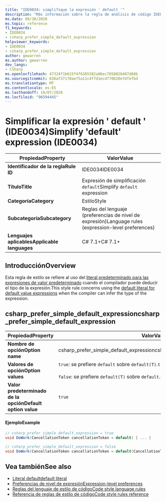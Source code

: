```yaml
---
title: "IDE0034: simplifique la expresión ' default '"
description: "Más información sobre la regla de análisis de código IDE0034: simplifique la expresión ' default '"
ms.date: 09/30/2020
ms.topic: reference
f1_keywords:
- IDE0034
- csharp_prefer_simple_default_expression
helpviewer_keywords:
- IDE0034
- csharp_prefer_simple_default_expression
author: gewarren
ms.author: gewarren
dev_langs:
- CSharp
ms.openlocfilehash: 47324f1b615f4f6385382a06ec7058828407d88b
ms.sourcegitcommit: 636af37170ae75a11c4f7d1ecd770820e7dfe7bd
ms.translationtype: MT
ms.contentlocale: es-ES
ms.lasthandoff: 10/07/2020
ms.locfileid: "96594445"
---
```

# <a name="simplify-default-expression-ide0034"></a><span data-ttu-id="74289-103">Simplificar la expresión ' default ' (IDE0034)</span><span class="sxs-lookup"><span data-stu-id="74289-103">Simplify 'default' expression (IDE0034)</span></span>

|<span data-ttu-id="74289-104">Propiedad</span><span class="sxs-lookup"><span data-stu-id="74289-104">Property</span></span>|<span data-ttu-id="74289-105">Valor</span><span class="sxs-lookup"><span data-stu-id="74289-105">Value</span></span>|
|-|-|
| <span data-ttu-id="74289-106">**Identificador de la regla**</span><span class="sxs-lookup"><span data-stu-id="74289-106">**Rule ID**</span></span> | <span data-ttu-id="74289-107">IDE0034</span><span class="sxs-lookup"><span data-stu-id="74289-107">IDE0034</span></span> |
| <span data-ttu-id="74289-108">**Título**</span><span class="sxs-lookup"><span data-stu-id="74289-108">**Title**</span></span> | <span data-ttu-id="74289-109">Expresión de simplificación `default`</span><span class="sxs-lookup"><span data-stu-id="74289-109">Simplify `default` expression</span></span> |
| <span data-ttu-id="74289-110">**Categoría**</span><span class="sxs-lookup"><span data-stu-id="74289-110">**Category**</span></span> | <span data-ttu-id="74289-111">Estilo</span><span class="sxs-lookup"><span data-stu-id="74289-111">Style</span></span> |
| <span data-ttu-id="74289-112">**Subcategoría**</span><span class="sxs-lookup"><span data-stu-id="74289-112">**Subcategory**</span></span> | <span data-ttu-id="74289-113">Reglas del lenguaje (preferencias de nivel de expresión)</span><span class="sxs-lookup"><span data-stu-id="74289-113">Language rules (expression-level preferences)</span></span> |
| <span data-ttu-id="74289-114">**Lenguajes aplicables**</span><span class="sxs-lookup"><span data-stu-id="74289-114">**Applicable languages**</span></span> | <span data-ttu-id="74289-115">C# 7.1+</span><span class="sxs-lookup"><span data-stu-id="74289-115">C# 7.1+</span></span> |

## <a name="overview"></a><span data-ttu-id="74289-116">Introducción</span><span class="sxs-lookup"><span data-stu-id="74289-116">Overview</span></span>

<span data-ttu-id="74289-117">Esta regla de estilo se refiere al uso del [literal predeterminado para las expresiones de valor predeterminado](../../../csharp/language-reference/operators/default.md#default-literal) cuando el compilador puede deducir el tipo de la expresión.</span><span class="sxs-lookup"><span data-stu-id="74289-117">This style rule concerns using the [default literal for default value expressions](../../../csharp/language-reference/operators/default.md#default-literal) when the compiler can infer the type of the expression.</span></span>

## <a name="csharp_prefer_simple_default_expression"></a><span data-ttu-id="74289-118">csharp_prefer_simple_default_expression</span><span class="sxs-lookup"><span data-stu-id="74289-118">csharp_prefer_simple_default_expression</span></span>

|<span data-ttu-id="74289-119">Propiedad</span><span class="sxs-lookup"><span data-stu-id="74289-119">Property</span></span>|<span data-ttu-id="74289-120">Valor</span><span class="sxs-lookup"><span data-stu-id="74289-120">Value</span></span>|
|-|-|
| <span data-ttu-id="74289-121">**Nombre de opción**</span><span class="sxs-lookup"><span data-stu-id="74289-121">**Option name**</span></span> | <span data-ttu-id="74289-122">csharp_prefer_simple_default_expression</span><span class="sxs-lookup"><span data-stu-id="74289-122">csharp_prefer_simple_default_expression</span></span>
| <span data-ttu-id="74289-123">**Valores de opción**</span><span class="sxs-lookup"><span data-stu-id="74289-123">**Option values**</span></span> | <span data-ttu-id="74289-124">`true`: se prefiere `default` sobre `default(T)`.</span><span class="sxs-lookup"><span data-stu-id="74289-124">`true` - Prefer `default` over `default(T)`</span></span><br /><br /><span data-ttu-id="74289-125">`false`: se prefiere `default(T)` sobre `default`.</span><span class="sxs-lookup"><span data-stu-id="74289-125">`false` - Prefer `default(T)` over `default`</span></span> |
| <span data-ttu-id="74289-126">**Valor predeterminado de la opción**</span><span class="sxs-lookup"><span data-stu-id="74289-126">**Default option value**</span></span> | `true` |

#### <a name="example"></a><span data-ttu-id="74289-127">Ejemplo</span><span class="sxs-lookup"><span data-stu-id="74289-127">Example</span></span>

```csharp
// csharp_prefer_simple_default_expression = true
void DoWork(CancellationToken cancellationToken = default) { ... }

// csharp_prefer_simple_default_expression = false
void DoWork(CancellationToken cancellationToken = default(CancellationToken)) { ... }
```

## <a name="see-also"></a><span data-ttu-id="74289-128">Vea también</span><span class="sxs-lookup"><span data-stu-id="74289-128">See also</span></span>

- [<span data-ttu-id="74289-129">Literal default</span><span class="sxs-lookup"><span data-stu-id="74289-129">default literal</span></span>](../../../csharp/language-reference/operators/default.md#default-literal)
- [<span data-ttu-id="74289-130">Preferencias de nivel de expresión</span><span class="sxs-lookup"><span data-stu-id="74289-130">Expression-level preferences</span></span>](expression-level-preferences.md)
- [<span data-ttu-id="74289-131">Reglas del lenguaje de estilo de código</span><span class="sxs-lookup"><span data-stu-id="74289-131">Code style language rules</span></span>](language-rules.md)
- [<span data-ttu-id="74289-132">Referencia de reglas de estilo de código</span><span class="sxs-lookup"><span data-stu-id="74289-132">Code style rules reference</span></span>](index.md)

